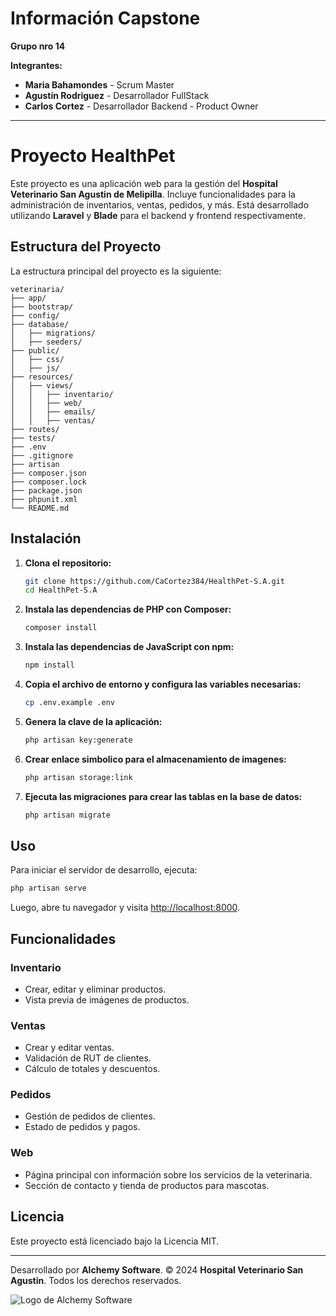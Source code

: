 # Información Capstone

**Grupo nro 14**

**Integrantes:**
- **Maria Bahamondes** - Scrum Master
- **Agustín Rodriguez** - Desarrollador FullStack
- **Carlos Cortez** - Desarrollador Backend - Product Owner

---

# Proyecto HealthPet

Este proyecto es una aplicación web para la gestión del **Hospital Veterinario San Agustin de Melipilla**. Incluye funcionalidades para la administración de inventarios, ventas, pedidos, y más. Está desarrollado utilizando **Laravel** y **Blade** para el backend y frontend respectivamente.

## Estructura del Proyecto

La estructura principal del proyecto es la siguiente:

```
veterinaria/
├── app/
├── bootstrap/
├── config/
├── database/
│   ├── migrations/
│   ├── seeders/
├── public/
│   ├── css/
│   ├── js/
├── resources/
│   ├── views/
│   │   ├── inventario/
│   │   ├── web/
│   │   ├── emails/
│   │   ├── ventas/
├── routes/
├── tests/
├── .env
├── .gitignore
├── artisan
├── composer.json
├── composer.lock
├── package.json
├── phpunit.xml
└── README.md
```

## Instalación

1. **Clona el repositorio:**
    ```sh
    git clone https://github.com/CaCortez384/HealthPet-S.A.git
    cd HealthPet-S.A
    ```

2. **Instala las dependencias de PHP con Composer:**
    ```sh
    composer install
    ```

3. **Instala las dependencias de JavaScript con npm:**
    ```sh
    npm install
    ```

4. **Copia el archivo de entorno y configura las variables necesarias:**
    ```sh
    cp .env.example .env
    ```

5. **Genera la clave de la aplicación:**
    ```sh
    php artisan key:generate
    ```

6. **Crear enlace simbolico para el almacenamiento de imagenes:**
    ```sh
    php artisan storage:link
    ```

7. **Ejecuta las migraciones para crear las tablas en la base de datos:**
    ```sh
    php artisan migrate
    ```

## Uso

Para iniciar el servidor de desarrollo, ejecuta:
```sh
php artisan serve
```

Luego, abre tu navegador y visita [http://localhost:8000](http://localhost:8000).

## Funcionalidades

### Inventario
- Crear, editar y eliminar productos.
- Vista previa de imágenes de productos.

### Ventas
- Crear y editar ventas.
- Validación de RUT de clientes.
- Cálculo de totales y descuentos.

### Pedidos
- Gestión de pedidos de clientes.
- Estado de pedidos y pagos.

### Web
- Página principal con información sobre los servicios de la veterinaria.
- Sección de contacto y tienda de productos para mascotas.

## Licencia

Este proyecto está licenciado bajo la Licencia MIT.

---

Desarrollado por **Alchemy Software**. © 2024 **Hospital Veterinario San Agustin**. Todos los derechos reservados.

![Logo de Alchemy Software](https://i.imgur.com/selOHQO.png)